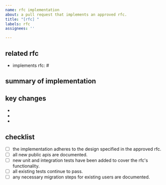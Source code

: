 ```yaml
---
name: rfc implementation
about: a pull request that implements an approved rfc.
title: "[rfc] "
labels: rfc
assignees: ''

---
```


## related rfc

<!-- **important:** please link to the approved rfc issue that this pull request implements. -->

- implements rfc: #

## summary of implementation

<!-- provide a high-level overview of how this pull request implements the rfc. describe the key architectural changes and the new modules/systems/components that were created. -->

## key changes

<!-- a more detailed, technical list of the changes made. -->

-
-
-

## checklist

- [ ] the implementation adheres to the design specified in the approved rfc.
- [ ] all new public apis are documented.
- [ ] new unit and integration tests have been added to cover the rfc's functionality.
- [ ] all existing tests continue to pass.
- [ ] any necessary migration steps for existing users are documented.